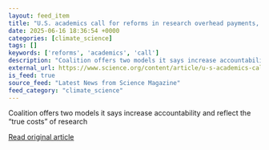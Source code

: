```yaml
---
layout: feed_item
title: "U.S. academics call for reforms in research overhead payments, hoping to avoid drastic cuts"
date: 2025-06-16 18:36:54 +0000
categories: [climate_science]
tags: []
keywords: ['reforms', 'academics', 'call']
description: "Coalition offers two models it says increase accountability and reflect the “true costs” of research"
external_url: https://www.science.org/content/article/u-s-academics-call-reforms-research-overhead-payments-hoping-avoid-drastic-cuts
is_feed: true
source_feed: "Latest News from Science Magazine"
feed_category: "climate_science"
---
```


Coalition offers two models it says increase accountability and reflect the “true costs” of research

[Read original article](https://www.science.org/content/article/u-s-academics-call-reforms-research-overhead-payments-hoping-avoid-drastic-cuts)

